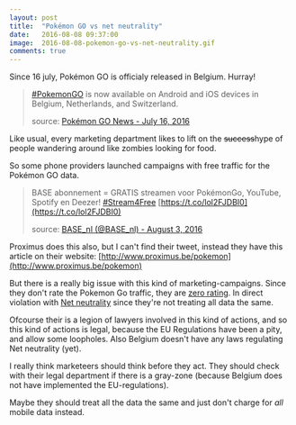 ```yaml
---
layout: post
title:  "Pokémon GO vs net neutrality"
date:   2016-08-08 09:37:00
image:  2016-08-08-pokemon-go-vs-net-neutrality.gif
comments: true
---
```


Since 16 july, Pokémon GO is officialy released in Belgium. Hurray!

> [#PokemonGO](https://twitter.com/hashtag/PokemonGO?src=hash) is now available on Android and iOS devices in Belgium, Netherlands, and Switzerland. 
> <footer>source: <a href="https://twitter.com/PokemonGoNews/status/754250662553280512">Pokémon GO News - July 16, 2016</a></footer>

Like usual, every marketing department likes to lift on the <strike>success</strike>hype of people wandering around 
like zombies looking for food.

So some phone providers launched campaigns with free traffic for the Pokémon GO data.

> BASE abonnement = GRATIS streamen voor PokémonGo, YouTube, Spotify en Deezer! [#Stream4Free](https://twitter.com/hashtag/Stream4Free?src=hash)
> [https://t.co/lol2FJDBI0](https://t.co/lol2FJDBI0)
> <footer>source: <a href="https://twitter.com/BASE_nl/status/760710567799754752">BASE_nl (@BASE_nl) - August 3, 2016</a></footer>

Proximus does this also, but I can't find their tweet, instead they have this article on their website:
 [http://www.proximus.be/pokemon](http://www.proximus.be/pokemon)

But there is a really big issue with this kind of marketing-campaigns. Since they don't rate the Pokemon Go traffic, they
are [zero rating](https://en.wikipedia.org/wiki/Zero-rating). In direct violation with [Net neutrality](https://en.wikipedia.org/wiki/Net_neutrality) 
since they're not treating all data the same.

Ofcourse their is a legion of lawyers involved in this kind of actions, and so this kind of actions is legal, because the 
EU Regulations have been a pity, and allow some loopholes. Also Belgium doesn't have any laws regulating Net neutrality (yet).

I really think marketeers should think before they act. They should check with their legal department if there is a 
gray-zone (because Belgium does not have implemented the EU-regulations).

Maybe they should treat all the data the same and just don't charge for *all* mobile data instead.
